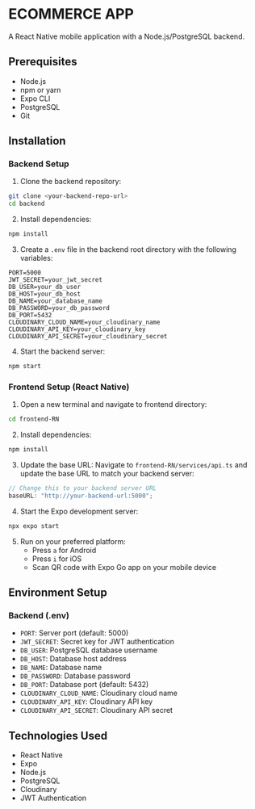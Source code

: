 # ECOMMERCE APP

A React Native mobile application with a Node.js/PostgreSQL backend.

## Prerequisites

- Node.js
- npm or yarn
- Expo CLI
- PostgreSQL
- Git

## Installation

### Backend Setup

1. Clone the backend repository:

```bash
git clone <your-backend-repo-url>
cd backend
```

2. Install dependencies:

```bash
npm install
```

3. Create a `.env` file in the backend root directory with the following variables:

```env
PORT=5000
JWT_SECRET=your_jwt_secret
DB_USER=your_db_user
DB_HOST=your_db_host
DB_NAME=your_database_name
DB_PASSWORD=your_db_password
DB_PORT=5432
CLOUDINARY_CLOUD_NAME=your_cloudinary_name
CLOUDINARY_API_KEY=your_cloudinary_key
CLOUDINARY_API_SECRET=your_cloudinary_secret
```

4. Start the backend server:

```bash
npm start
```

### Frontend Setup (React Native)

1. Open a new terminal and navigate to frontend directory:

```bash
cd frontend-RN
```

2. Install dependencies:

```bash
npm install
```

3. Update the base URL:
   Navigate to `frontend-RN/services/api.ts` and update the base URL to match your backend server:

```typescript
// Change this to your backend server URL
baseURL: "http://your-backend-url:5000";
```

4. Start the Expo development server:

```bash
npx expo start
```

5. Run on your preferred platform:
   - Press `a` for Android
   - Press `i` for iOS
   - Scan QR code with Expo Go app on your mobile device

## Environment Setup

### Backend (.env)

- `PORT`: Server port (default: 5000)
- `JWT_SECRET`: Secret key for JWT authentication
- `DB_USER`: PostgreSQL database username
- `DB_HOST`: Database host address
- `DB_NAME`: Database name
- `DB_PASSWORD`: Database password
- `DB_PORT`: Database port (default: 5432)
- `CLOUDINARY_CLOUD_NAME`: Cloudinary cloud name
- `CLOUDINARY_API_KEY`: Cloudinary API key
- `CLOUDINARY_API_SECRET`: Cloudinary API secret

## Technologies Used

- React Native
- Expo
- Node.js
- PostgreSQL
- Cloudinary
- JWT Authentication
